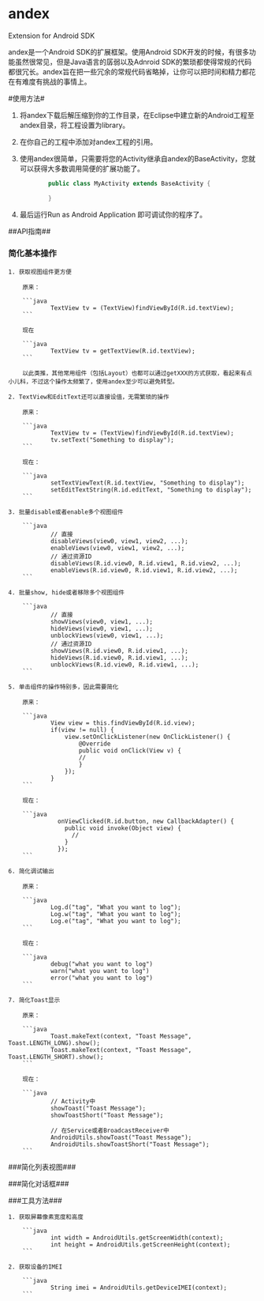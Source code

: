 andex
=====

Extension for Android SDK



andex是一个Android SDK的扩展框架。使用Android SDK开发的时候，有很多功能虽然很常见，但是Java语言的孱弱以及Adnroid SDK的繁琐都使得常规的代码都很冗长。andex旨在把一些冗余的常规代码省略掉，让你可以把时间和精力都花在有难度有挑战的事情上。

#使用方法#

1. 将andex下载后解压缩到你的工作目录，在Eclipse中建立新的Android工程至andex目录，将工程设置为library。

2. 在你自己的工程中添加对andex工程的引用。

3. 使用andex很简单，只需要将您的Activity继承自andex的BaseActivity，您就可以获得大多数调用简便的扩展功能了。

	```java
			public class MyActivity extends BaseActivity {
			
			}
	```

4. 最后运行Run as Android Application 即可调试你的程序了。


##API指南##

### 简化基本操作 ###

	1. 获取视图组件更方便

		原来：
		
		```java
				TextView tv = (TextView)findViewById(R.id.textView);
		```

		现在
		
		```java
				TextView tv = getTextView(R.id.textView);
		```

		以此类推，其他常用组件（包括Layout）也都可以通过getXXX的方式获取，看起来有点小儿科，不过这个操作太频繁了，使用andex至少可以避免转型。

	2. TextView和EditText还可以直接设值，无需繁琐的操作
	
		原来：
		
		```java
				TextView tv = (TextView)findViewById(R.id.textView);
				tv.setText("Something to display");
		```
		
		现在：
	
		```java
				setTextViewText(R.id.textView, "Something to display");
				setEditTextString(R.id.editText, "Something to display");
		```

	3. 批量disable或者enable多个视图组件

		```java
				// 直接
				disableViews(view0, view1, view2, ...);
				enableViews(view0, view1, view2, ...);
				// 通过资源ID
				disableViews(R.id.view0, R.id.view1, R.id.view2, ...);
				enableViews(R.id.view0, R.id.view1, R.id.view2, ...);
		```

	4. 批量show, hide或者移除多个视图组件
	
		```java
				// 直接
				showViews(view0, view1, ...);
				hideViews(view0, view1, ...);
				unblockViews(view0, view1, ...);
				// 通过资源ID
				showViews(R.id.view0, R.id.view1, ...);
				hideViews(R.id.view0, R.id.view1, ...);
				unblockViews(R.id.view0, R.id.view1, ...);
		```

	5. 单击组件的操作特别多，因此需要简化
	
		原来：
		
		```java
				View view = this.findViewById(R.id.view);
				if(view != null) {
					view.setOnClickListener(new OnClickListener() {
						@Override
						public void onClick(View v) {
		        		// 
						}	
			    	});
		  		}
		```

		现在：
		
		```java
				  onViewClicked(R.id.button, new CallbackAdapter() {
				    public void invoke(Object view) {
				      //
				    }
				  });
		```

	6. 简化调试输出

		原来：
		
		```java
				Log.d("tag", "What you want to log");
				Log.w("tag", "What you want to log");
				Log.e("tag", "What you want to log");
		```

		现在：
		
		```java
				debug("what you want to log")
				warn("what you want to log")
				error("what you want to log")
		```

	7. 简化Toast显示
	
		原来：
		
		```java
				Toast.makeText(context, "Toast Message", Toast.LENGTH_LONG).show();
				Toast.makeText(context, "Toast Message", Toast.LENGTH_SHORT).show();
		```

		现在：
		
		```java
				// Activity中
				showToast("Toast Message");
				showToastShort("Toast Message");
				
				// 在Service或者BroadcastReceiver中
				AndroidUtils.showToast("Toast Message");
				AndroidUtils.showToastShort("Toast Message");
		```

###简化列表视图###

###简化对话框###

###工具方法###

	1. 获取屏幕像素宽度和高度
	
		```java
				int width = AndroidUtils.getScreenWidth(context);
				int height = AndroidUtils.getScreenHeight(context);
		```
	
	2. 获取设备的IMEI
	
		```java
				String imei = AndroidUtils.getDeviceIMEI(context);
		```

